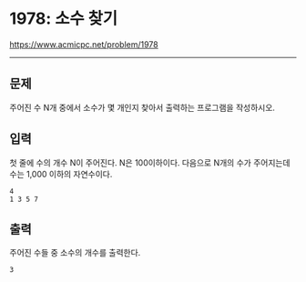 # 1978: 소수 찾기

https://www.acmicpc.net/problem/1978

---

## 문제

주어진 수 N개 중에서 소수가 몇 개인지 찾아서 출력하는 프로그램을 작성하시오.

## 입력

첫 줄에 수의 개수 N이 주어진다. N은 100이하이다. 다음으로 N개의 수가 주어지는데
수는 1,000 이하의 자연수이다.

```
4
1 3 5 7
```

## 출력

주어진 수들 중 소수의 개수를 출력한다.

```
3
```
